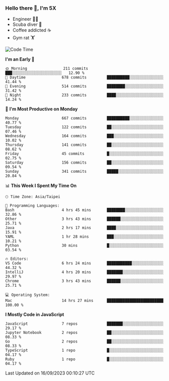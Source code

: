 ### Hello there 👋, I'm 5X

* Engineer 👨‍💻
* Scuba diver 🤿
* Coffee addicted ☕️
* Gym rat 🏋️

<!--START_SECTION:waka-->
![Code Time](http://img.shields.io/badge/Code%20Time-527%20hrs%2012%20mins-blue)

**I'm an Early 🐤** 

```text
🌞 Morning                211 commits         ███░░░░░░░░░░░░░░░░░░░░░░   12.90 % 
🌆 Daytime                678 commits         ██████████░░░░░░░░░░░░░░░   41.44 % 
🌃 Evening                514 commits         ████████░░░░░░░░░░░░░░░░░   31.42 % 
🌙 Night                  233 commits         ████░░░░░░░░░░░░░░░░░░░░░   14.24 % 
```
📅 **I'm Most Productive on Monday** 

```text
Monday                   667 commits         ██████████░░░░░░░░░░░░░░░   40.77 % 
Tuesday                  122 commits         ██░░░░░░░░░░░░░░░░░░░░░░░   07.46 % 
Wednesday                164 commits         ███░░░░░░░░░░░░░░░░░░░░░░   10.02 % 
Thursday                 141 commits         ██░░░░░░░░░░░░░░░░░░░░░░░   08.62 % 
Friday                   45 commits          █░░░░░░░░░░░░░░░░░░░░░░░░   02.75 % 
Saturday                 156 commits         ██░░░░░░░░░░░░░░░░░░░░░░░   09.54 % 
Sunday                   341 commits         █████░░░░░░░░░░░░░░░░░░░░   20.84 % 
```


📊 **This Week I Spent My Time On** 

```text
🕑︎ Time Zone: Asia/Taipei

💬 Programming Languages: 
Bash                     4 hrs 45 mins       ████████░░░░░░░░░░░░░░░░░   32.86 % 
Other                    3 hrs 43 mins       ██████░░░░░░░░░░░░░░░░░░░   25.71 % 
Java                     2 hrs 17 mins       ████░░░░░░░░░░░░░░░░░░░░░   15.91 % 
YAML                     1 hr 28 mins        ███░░░░░░░░░░░░░░░░░░░░░░   10.21 % 
Python                   30 mins             █░░░░░░░░░░░░░░░░░░░░░░░░   03.54 % 

🔥 Editors: 
VS Code                  6 hrs 24 mins       ███████████░░░░░░░░░░░░░░   44.32 % 
IntelliJ                 4 hrs 20 mins       ███████░░░░░░░░░░░░░░░░░░   29.97 % 
Chrome                   3 hrs 43 mins       ██████░░░░░░░░░░░░░░░░░░░   25.71 % 

💻 Operating System: 
Mac                      14 hrs 27 mins      █████████████████████████   100.00 % 
```

**I Mostly Code in JavaScript** 

```text
JavaScript               7 repos             ███████░░░░░░░░░░░░░░░░░░   29.17 % 
Jupyter Notebook         2 repos             ██░░░░░░░░░░░░░░░░░░░░░░░   08.33 % 
Go                       2 repos             ██░░░░░░░░░░░░░░░░░░░░░░░   08.33 % 
TypeScript               1 repo              █░░░░░░░░░░░░░░░░░░░░░░░░   04.17 % 
Ruby                     1 repo              █░░░░░░░░░░░░░░░░░░░░░░░░   04.17 % 
```




 Last Updated on 16/09/2023 00:10:27 UTC
<!--END_SECTION:waka-->
